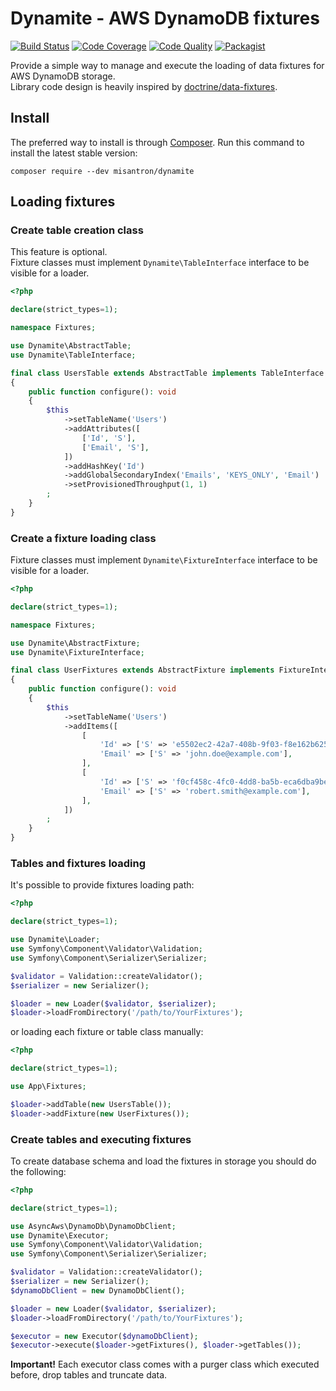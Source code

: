 # Dynamite - AWS DynamoDB fixtures

[![Build Status](https://img.shields.io/github/workflow/status/misantron/dynamite/build.svg?style=flat-square)](https://github.com/misantron/dynamite/actions)
[![Code Coverage](https://img.shields.io/codacy/coverage/14793b443be444dbb19c02ddca1b0118.svg?style=flat-square)](https://app.codacy.com/gh/misantron/dynamite/files)
[![Code Quality](https://img.shields.io/codacy/grade/14793b443be444dbb19c02ddca1b0118.svg?style=flat-square)](https://app.codacy.com/gh/misantron/dynamite)
[![Packagist](https://img.shields.io/packagist/v/misantron/dynamite.svg?style=flat-square)](https://packagist.org/packages/misantron/dynamite)

Provide a simple way to manage and execute the loading of data fixtures for AWS DynamoDB storage.  
Library code design is heavily inspired by [doctrine/data-fixtures](https://github.com/doctrine/data-fixtures).

## Install

The preferred way to install is through [Composer](https://getcomposer.org).
Run this command to install the latest stable version:

```shell
composer require --dev misantron/dynamite
```

## Loading fixtures

### Create table creation class

This feature is optional.  
Fixture classes must implement `Dynamite\TableInterface` interface to be visible for a loader.

```php
<?php

declare(strict_types=1);

namespace Fixtures;

use Dynamite\AbstractTable;
use Dynamite\TableInterface;

final class UsersTable extends AbstractTable implements TableInterface
{
    public function configure(): void
    {
        $this
            ->setTableName('Users')
            ->addAttributes([
                ['Id', 'S'],
                ['Email', 'S'],
            ])
            ->addHashKey('Id')
            ->addGlobalSecondaryIndex('Emails', 'KEYS_ONLY', 'Email')
            ->setProvisionedThroughput(1, 1)
        ;
    }
}
```

### Create a fixture loading class

Fixture classes must implement `Dynamite\FixtureInterface` interface to be visible for a loader.

```php
<?php

declare(strict_types=1);

namespace Fixtures;

use Dynamite\AbstractFixture;
use Dynamite\FixtureInterface;

final class UserFixtures extends AbstractFixture implements FixtureInterface
{
    public function configure(): void
    {
        $this
            ->setTableName('Users')
            ->addItems([
                [
                    'Id' => ['S' => 'e5502ec2-42a7-408b-9f03-f8e162b6257e'],
                    'Email' => ['S' => 'john.doe@example.com'],
                ],
                [
                    'Id' => ['S' => 'f0cf458c-4fc0-4dd8-ba5b-eca6dba9be63'],
                    'Email' => ['S' => 'robert.smith@example.com'],
                ],  
            ])
        ;
    }
}
```

### Tables and fixtures loading

It's possible to provide fixtures loading path:

```php
<?php

declare(strict_types=1);

use Dynamite\Loader;
use Symfony\Component\Validator\Validation;
use Symfony\Component\Serializer\Serializer;

$validator = Validation::createValidator();
$serializer = new Serializer();

$loader = new Loader($validator, $serializer);
$loader->loadFromDirectory('/path/to/YourFixtures');
```

or loading each fixture or table class manually:

```php
<?php

declare(strict_types=1);

use App\Fixtures;

$loader->addTable(new UsersTable());
$loader->addFixture(new UserFixtures());
```

### Create tables and executing fixtures

To create database schema and load the fixtures in storage you should do the following:

```php
<?php

declare(strict_types=1);

use AsyncAws\DynamoDb\DynamoDbClient;
use Dynamite\Executor;
use Symfony\Component\Validator\Validation;
use Symfony\Component\Serializer\Serializer;

$validator = Validation::createValidator();
$serializer = new Serializer();
$dynamoDbClient = new DynamoDbClient();

$loader = new Loader($validator, $serializer);
$loader->loadFromDirectory('/path/to/YourFixtures');

$executor = new Executor($dynamoDbClient);
$executor->execute($loader->getFixtures(), $loader->getTables());
```

**Important!** Each executor class comes with a purger class which executed before, drop tables and truncate data. 
